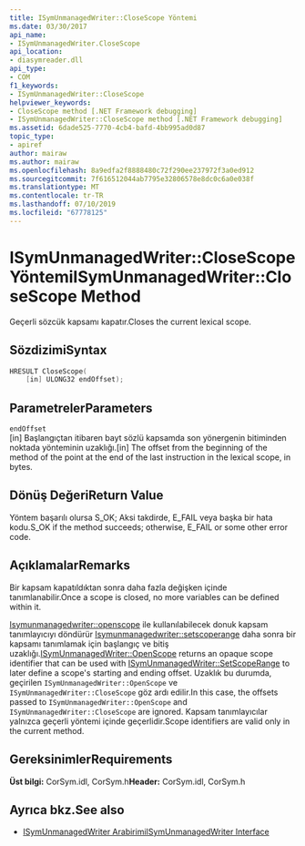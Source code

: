```yaml
---
title: ISymUnmanagedWriter::CloseScope Yöntemi
ms.date: 03/30/2017
api_name:
- ISymUnmanagedWriter.CloseScope
api_location:
- diasymreader.dll
api_type:
- COM
f1_keywords:
- ISymUnmanagedWriter::CloseScope
helpviewer_keywords:
- CloseScope method [.NET Framework debugging]
- ISymUnmanagedWriter::CloseScope method [.NET Framework debugging]
ms.assetid: 6dade525-7770-4cb4-bafd-4bb995ad0d87
topic_type:
- apiref
author: mairaw
ms.author: mairaw
ms.openlocfilehash: 8a9edfa2f8888480c72f290ee237972f3a0ed912
ms.sourcegitcommit: 7f616512044ab7795e32806578e8dc0c6a0e038f
ms.translationtype: MT
ms.contentlocale: tr-TR
ms.lasthandoff: 07/10/2019
ms.locfileid: "67778125"
---
```

# <a name="isymunmanagedwriterclosescope-method"></a><span data-ttu-id="6eb0a-102">ISymUnmanagedWriter::CloseScope Yöntemi</span><span class="sxs-lookup"><span data-stu-id="6eb0a-102">ISymUnmanagedWriter::CloseScope Method</span></span>
<span data-ttu-id="6eb0a-103">Geçerli sözcük kapsamı kapatır.</span><span class="sxs-lookup"><span data-stu-id="6eb0a-103">Closes the current lexical scope.</span></span>  
  
## <a name="syntax"></a><span data-ttu-id="6eb0a-104">Sözdizimi</span><span class="sxs-lookup"><span data-stu-id="6eb0a-104">Syntax</span></span>  
  
```cpp  
HRESULT CloseScope(  
    [in] ULONG32 endOffset);  
```  
  
## <a name="parameters"></a><span data-ttu-id="6eb0a-105">Parametreler</span><span class="sxs-lookup"><span data-stu-id="6eb0a-105">Parameters</span></span>  
 `endOffset`  
 <span data-ttu-id="6eb0a-106">[in] Başlangıçtan itibaren bayt sözlü kapsamda son yönergenin bitiminden noktada yönteminin uzaklığı.</span><span class="sxs-lookup"><span data-stu-id="6eb0a-106">[in] The offset from the beginning of the method of the point at the end of the last instruction in the lexical scope, in bytes.</span></span>  
  
## <a name="return-value"></a><span data-ttu-id="6eb0a-107">Dönüş Değeri</span><span class="sxs-lookup"><span data-stu-id="6eb0a-107">Return Value</span></span>  
 <span data-ttu-id="6eb0a-108">Yöntem başarılı olursa S_OK; Aksi takdirde, E_FAIL veya başka bir hata kodu.</span><span class="sxs-lookup"><span data-stu-id="6eb0a-108">S_OK if the method succeeds; otherwise, E_FAIL or some other error code.</span></span>  
  
## <a name="remarks"></a><span data-ttu-id="6eb0a-109">Açıklamalar</span><span class="sxs-lookup"><span data-stu-id="6eb0a-109">Remarks</span></span>  
 <span data-ttu-id="6eb0a-110">Bir kapsam kapatıldıktan sonra daha fazla değişken içinde tanımlanabilir.</span><span class="sxs-lookup"><span data-stu-id="6eb0a-110">Once a scope is closed, no more variables can be defined within it.</span></span>  
  
 <span data-ttu-id="6eb0a-111">[Isymunmanagedwriter::openscope](../../../../docs/framework/unmanaged-api/diagnostics/isymunmanagedwriter-openscope-method.md) ile kullanılabilecek donuk kapsam tanımlayıcıyı döndürür [Isymunmanagedwriter::setscoperange](../../../../docs/framework/unmanaged-api/diagnostics/isymunmanagedwriter-setscoperange-method.md) daha sonra bir kapsamı tanımlamak için başlangıç ve bitiş uzaklığı.</span><span class="sxs-lookup"><span data-stu-id="6eb0a-111">[ISymUnmanagedWriter::OpenScope](../../../../docs/framework/unmanaged-api/diagnostics/isymunmanagedwriter-openscope-method.md) returns an opaque scope identifier that can be used with [ISymUnmanagedWriter::SetScopeRange](../../../../docs/framework/unmanaged-api/diagnostics/isymunmanagedwriter-setscoperange-method.md) to later define a scope's starting and ending offset.</span></span> <span data-ttu-id="6eb0a-112">Uzaklık bu durumda, geçirilen `ISymUnmanagedWriter::OpenScope` ve `ISymUnmanagedWriter::CloseScope` göz ardı edilir.</span><span class="sxs-lookup"><span data-stu-id="6eb0a-112">In this case, the offsets passed to `ISymUnmanagedWriter::OpenScope` and `ISymUnmanagedWriter::CloseScope` are ignored.</span></span> <span data-ttu-id="6eb0a-113">Kapsam tanımlayıcılar yalnızca geçerli yöntemi içinde geçerlidir.</span><span class="sxs-lookup"><span data-stu-id="6eb0a-113">Scope identifiers are valid only in the current method.</span></span>  
  
## <a name="requirements"></a><span data-ttu-id="6eb0a-114">Gereksinimler</span><span class="sxs-lookup"><span data-stu-id="6eb0a-114">Requirements</span></span>  
 <span data-ttu-id="6eb0a-115">**Üst bilgi:** CorSym.idl, CorSym.h</span><span class="sxs-lookup"><span data-stu-id="6eb0a-115">**Header:** CorSym.idl, CorSym.h</span></span>  
  
## <a name="see-also"></a><span data-ttu-id="6eb0a-116">Ayrıca bkz.</span><span class="sxs-lookup"><span data-stu-id="6eb0a-116">See also</span></span>

- [<span data-ttu-id="6eb0a-117">ISymUnmanagedWriter Arabirimi</span><span class="sxs-lookup"><span data-stu-id="6eb0a-117">ISymUnmanagedWriter Interface</span></span>](../../../../docs/framework/unmanaged-api/diagnostics/isymunmanagedwriter-interface.md)
